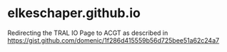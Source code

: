 # elkeschaper.github.io
Redirecting the TRAL IO Page to ACGT as described in https://gist.github.com/domenic/1f286d415559b56d725bee51a62c24a7
